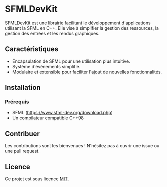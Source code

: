 # SFMLDevKit

SFMLDevKit est une librairie facilitant le développement d'applications utilisant la SFML en C++. Elle vise à simplifier la gestion des ressources, la gestion des entrées et les rendus graphiques.

## Caractéristiques
- Encapsulation de SFML pour une utilisation plus intuitive.
- Système d'événements simplifié.
- Modulaire et extensible pour faciliter l'ajout de nouvelles fonctionnalités.

## Installation

### Prérequis
- SFML (https://www.sfml-dev.org/download.php)
- Un compilateur compatible C++98

## Contribuer
Les contributions sont les bienvenues ! N'hésitez pas à ouvrir une issue ou une pull request.

## Licence
Ce projet est sous licence [MIT](LICENSE).
